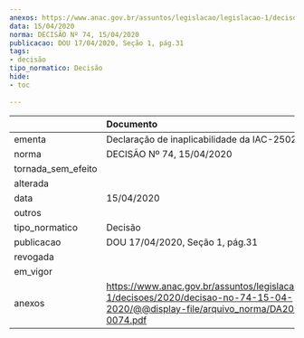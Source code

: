 ```yaml
---
anexos: https://www.anac.gov.br/assuntos/legislacao/legislacao-1/decisoes/2020/decisao-no-74-15-04-2020/@@display-file/arquivo_norma/DA2020-0074.pdf
data: 15/04/2020
norma: DECISÃO Nº 74, 15/04/2020
publicacao: DOU 17/04/2020, Seção 1, pág.31
tags:
- decisão
tipo_normatico: Decisão
hide: 
- toc 
 
---
```


|                    | Documento                                                                                                                                    |
|:-------------------|:---------------------------------------------------------------------------------------------------------------------------------------------|
| ementa             | Declaração de inaplicabilidade da IAC-2502.                                                                                                  |
| norma              | DECISÃO Nº 74, 15/04/2020                                                                                                                    |
| tornada_sem_efeito |                                                                                                                                              |
| alterada           |                                                                                                                                              |
| data               | 15/04/2020                                                                                                                                   |
| outros             |                                                                                                                                              |
| tipo_normatico     | Decisão                                                                                                                                      |
| publicacao         | DOU 17/04/2020, Seção 1, pág.31                                                                                                              |
| revogada           |                                                                                                                                              |
| em_vigor           |                                                                                                                                              |
| anexos             | https://www.anac.gov.br/assuntos/legislacao/legislacao-1/decisoes/2020/decisao-no-74-15-04-2020/@@display-file/arquivo_norma/DA2020-0074.pdf |